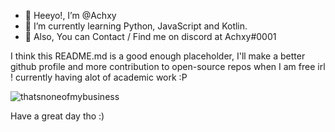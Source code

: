 - 👋 Heeyo!, I’m @Achxy
- 🌱 I’m currently learning Python, JavaScript and Kotlin.
- 🎁 Also, You can Contact / Find me on discord at Achxy#0001

I think this README.md is a good enough placeholder, I'll make a better github profile and more contribution to open-source repos when I am free irl ! 
currently having alot of academic work :P

![thatsnoneofmybusiness](https://user-images.githubusercontent.com/74144790/139388052-b59d127a-990c-4cb5-bbb7-40138c255e2d.jpg)


Have a great day tho :)
